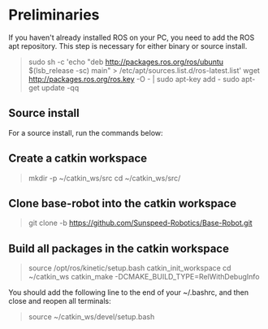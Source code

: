 # Preliminaries
If you haven't already installed ROS on your PC, you need to add the ROS apt repository. This step is necessary for either binary or source install.

> sudo sh -c 'echo "deb http://packages.ros.org/ros/ubuntu $(lsb_release -sc) main" > /etc/apt/sources.list.d/ros-latest.list'
wget http://packages.ros.org/ros.key -O - | sudo apt-key add -
sudo apt-get update -qq

## Source install
For a source install, run the commands below:

## Create a catkin workspace
> mkdir -p ~/catkin_ws/src
> cd ~/catkin_ws/src/

## Clone base-robot into the catkin workspace
> git clone -b https://github.com/Sunspeed-Robotics/Base-Robot.git

## Build all packages in the catkin workspace
> source /opt/ros/kinetic/setup.bash
> catkin_init_workspace
> cd ~/catkin_ws
> catkin_make -DCMAKE_BUILD_TYPE=RelWithDebugInfo

You should add the following line to the end of your ~/.bashrc, and then close and reopen all terminals:

> source ~/catkin_ws/devel/setup.bash
